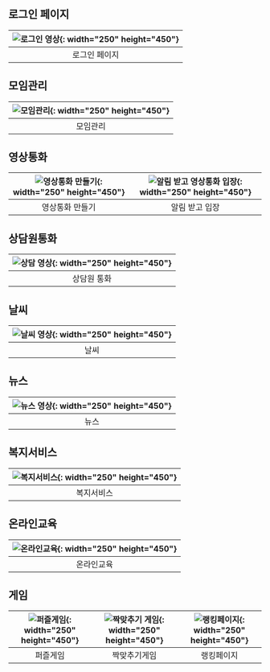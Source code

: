 
## 로그인 페이지
|![로그인 영상](https://github.com/slside/Baekjoon/assets/132821972/a5717afb-df49-4d01-b48a-32f3d76fb6b5){: width="250" height="450"}|
|:---:|
|로그인 페이지|

## 모임관리
|![모임관리](https://github.com/slside/Baekjoon/assets/132821972/5ab2d12b-10e1-4135-9048-f6d4abe6c15e){: width="250" height="450"}|
|:---:|
|모임관리|

## 영상통화
|![영상통화 만들기](https://github.com/slside/Baekjoon/assets/132821972/c71de997-4877-427a-b414-aa64ae19c332){: width="250" height="450"}|![알림 받고 영상통화 입장](https://github.com/slside/Baekjoon/assets/132821972/62914949-27b6-480a-bd65-e05b8bc89984){: width="250" height="450"}|
|:---:|:---:|
|영상통화 만들기|알림 받고 입장|

## 상담원통화
|![상담 영상](https://github.com/slside/Baekjoon/assets/132821972/97cd31b4-4ad5-42ec-aea7-2f572ca00744){: width="250" height="450"}|
|:---:|
|상담원 통화|

## 날씨
|![날씨 영상](https://github.com/slside/Baekjoon/assets/132821972/ad089d58-c19c-4b76-b439-878520316e86){: width="250" height="450"}|
|:---:|
|날씨|

## 뉴스
|![뉴스 영상](https://github.com/slside/Baekjoon/assets/132821972/63053af0-4273-45a2-9d56-3f913afdd852){: width="250" height="450"}|
|:---:|
|뉴스|

## 복지서비스
|![복지서비스](https://github.com/slside/Baekjoon/assets/132821972/385ff0d7-61ad-49fc-b11e-fea60d7b727b){: width="250" height="450"}|
|:---:|
|복지서비스|

## 온라인교육
|![온라인교육](https://github.com/slside/Baekjoon/assets/132821972/0df3059a-b503-4a16-9b0e-a229423dc584){: width="250" height="450"}|
|:---:|
|온라인교육|

## 게임
|![퍼즐게임](https://github.com/slside/Baekjoon/assets/132821972/776a6040-0358-44d4-a90a-3e7487d4b6cb){: width="250" height="450"}|![짝맞추기 게임](https://github.com/slside/Baekjoon/assets/132821972/a3c36d89-62e1-46dd-8275-d1256478fc17){: width="250" height="450"}|![랭킹페이지](https://github.com/slside/Baekjoon/assets/132821972/c1810c6c-18de-4690-8f65-96e4602d9078){: width="250" height="450"}|
|:---:|:---:|:---:|
|퍼즐게임|짝맞추기게임|랭킹페이지|
